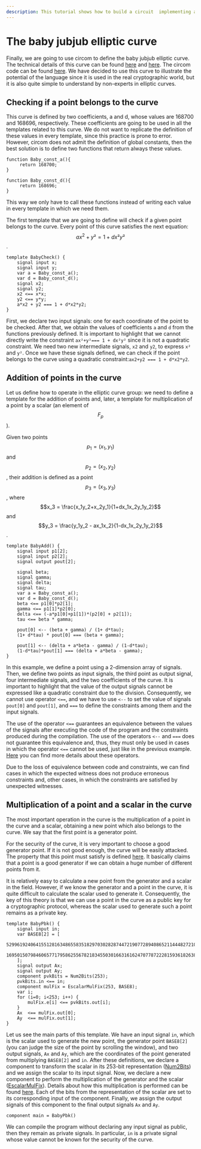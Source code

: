 ```yaml
---
description: This tutorial shows how to build a circuit  implementing an elliptic curve.
---
```


# The baby jubjub elliptic curve

Finally, we are going to use circom to define the baby jubjub elliptic curve. The technical details of this curve can be found [here](https://iden3-docs.readthedocs.io/en/latest/iden3_repos/research/publications/zkproof-standards-workshop-2/baby-jubjub/baby-jubjub.html) and [here](https://iden3-docs.readthedocs.io/en/latest/_downloads/33717d75ab84e11313cc0d8a090b636f/Baby-Jubjub.pdf). The circom code can be found [here](https://github.com/iden3/circomlib/blob/master/circuits/babyjub.circom). We have decided to use this curve to illustrate the potential of the language since it is used in the real cryptographic world, but it is also quite simple to understand by non-experts in elliptic curves.

## Checking if a point belongs to the curve

This curve is defined by two coefficients, a and d, whose values are 168700 and 168696, respectively. These coefficients are going to be used in all the templates related to this curve. We do not want to replicate the definition of these values in every template, since this practice is prone to error. However, circom does not admit the definition of global constants, then the best solution is to define two functions that return always these values.

```text
function Baby_const_a(){                         
	 return 168700;                                    
}                                                

function Baby_const_d(){
	 return 168696;
}
```

This way we only have to call these functions instead of writing each value in every template in which we need them.

The first template that we are going to define will check if a given point belongs to the curve. Every point of this curve satisfies the next equation: $$ax^2+y² = 1 + dx²y²$$ . 

```text
template BabyCheck() {
    signal input x;
    signal input y;
    var a = Baby_const_a();
    var d = Baby_const_d();
    signal x2;
    signal y2;
    x2 <== x*x;
    y2 <== y*y;
    a*x2 + y2 === 1 + d*x2*y2;
}
```

First, we declare two input signals: one for each coordinate of the point to be checked. After that, we obtain the values of coefficients `a` and `d` from the functions previously defined. It is important to highlight that we cannot directly write the constraint `ax²+y²=== 1 + dx²y²` since it is not a quadratic constraint.  We need two new intermediate signals, `x2` and `y2`, to express `x²` and `y²`. Once we have these signals defined, we can check if the point belongs to the curve using a quadratic constraint:`ax2+y2 === 1 + d*x2*y2`.

## Addition of points in the curve

Let us define how to operate in the elliptic curve group: we need to define a template for the addition of points and, later, a template for multiplication of a point by a scalar \(an element of $$F_p$$\). 

Given two points$$p_1 = (x_1,y_1)$$ and $$p_2 = (x_2,y_2)$$, their addition is defined as a point$$p_3=(x_3,y_3)$$, where $$x_3 = \frac{x_1y_2+x_2y_1}{1+dx_1x_2y_1y_2}$$  and $$y_3 = \frac{y_1y_2 - ax_1x_2}{1-dx_1x_2y_1y_2}$$ .

```text
template BabyAdd() {
    signal input p1[2];
    signal input p2[2];
    signal output pout[2];

    signal beta;
    signal gamma;
    signal delta;
    signal tau;
    var a = Baby_const_a();
    var d = Baby_const_d();
    beta <== p1[0]*p2[1];
    gamma <== p1[1]*p2[0];
    delta <== (-a*p1[0]+p1[1])*(p2[0] + p2[1]);
    tau <== beta * gamma;

    pout[0] <-- (beta + gamma) / (1+ d*tau);
    (1+ d*tau) * pout[0] === (beta + gamma);

    pout[1] <-- (delta + a*beta - gamma) / (1-d*tau);
    (1-d*tau)*pout[1] === (delta + a*beta - gamma);
}

```

In this example, we define a point using a 2-dimension array of signals. Then, we define two points as input signals, the third point as output signal, four intermediate signals, and the two coefficients of the curve. It is important to highlight that the value of the output signals cannot be expressed like a quadratic constraint due to the division. Consequently, we cannot use operator `<==`, and we have to use `<--` to set the value of signals `pout[0]` and `pout[1]`, and `===` to define the constraints among them and the input signals.

The use of the operator `<==` guarantees an equivalence between the values of the signals after executing the code of the program and the constraints produced during the compilation. The use of the operators `<--` and `===` does not guarantee this equivalence and, thus, they must only be used  in cases in which the operator `<==` cannot be used, just like in the previous example. [Here](../intro/common-programming-concepts/signals/) you can find more details about these operators.

Due to the loss of equivalence between code and constraints, we can find cases in which the expected witness does not produce erroneous constraints and, other cases, in which the constraints are satisfied by unexpected witnesses.  

## **Multiplication of a point and a scalar in the curve**

The most important operation in the curve is the multiplication of a point in the curve and a scalar, obtaining a new point which also belongs to the curve. We say that the first point is a generator point.

For the security of the curve, it is very important to choose a good generator point. If it is not good enough, the curve will be easily attacked. The property that this point must satisfy is defined [here](https://iden3-docs.readthedocs.io/en/latest/iden3_repos/research/publications/zkproof-standards-workshop-2/baby-jubjub/baby-jubjub.html#pdf-link). It basically claims that a point is a good generator if we can obtain a huge number of different points from it. 

It is relatively easy to calculate a new point from the generator and a scalar in the field. However, if we know the generator and a point in the curve, it is quite difficult to calculate the scalar used to generate it. Consequently,  the key of this theory is that we can use a point in the curve as a public key for a cryptographic protocol, whereas the scalar used to generate such a point remains as a private key.

```text
template BabyPbk() {
    signal input in;
    var BASE8[2] = [
        5299619240641551281634865583518297030282874472190772894086521144482721001553,
        16950150798460657717958625567821834550301663161624707787222815936182638968203
    ];
    signal output Ax;
    signal output Ay;
    component pvkBits = Num2Bits(253);
    pvkBits.in <== in;
    component mulFix = EscalarMulFix(253, BASE8);
    var i;
    for (i=0; i<253; i++) {
        mulFix.e[i] <== pvkBits.out[i];
    }
    Ax  <== mulFix.out[0];
    Ay  <== mulFix.out[1];
}
```

Let us see the main parts of this template. We have an input signal `in`, which is the scalar used to generate the new point, the generator point `BASE8[2]` \(you can judge the size of the point by scrolling the window\), and two output signals, `Ax` and `Ay`, which are the coordinates of the point generated from multiplying `BASE8[2]` and `in`. After these definitions, we declare a component to transform the scalar in its 253-bit representation \([Num2Bits](https://github.com/iden3/circomlib/blob/master/circuits/bitify.circom)\) and we assign the scalar to its input signal. Now, we declare a new component to perform the multiplication of the generator and the scalar \([EscalarMulFix](https://github.com/iden3/circomlib/blob/master/circuits/escalarmulfix.circom)\). Details about how this multiplication is performed can be found [here](https://iden3-docs.readthedocs.io/en/latest/_downloads/33717d75ab84e11313cc0d8a090b636f/Baby-Jubjub.pdf). Each of the bits from the representation of the scalar are set to its corresponding input of the component. Finally, we assign the output signals of this component to the final output signals `Ax` and `Ay`.

```text
component main = BabyPbk()
```

We can compile the program without declaring any input signal as public, then they remain as private signals. In particular, `in` is a private signal whose value cannot be known for the security of the curve.


